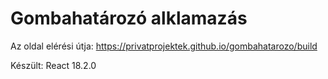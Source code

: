 # Gombahatározó alklamazás

Az oldal elérési útja: https://privatprojektek.github.io/gombahatarozo/build

Készült: React 18.2.0


